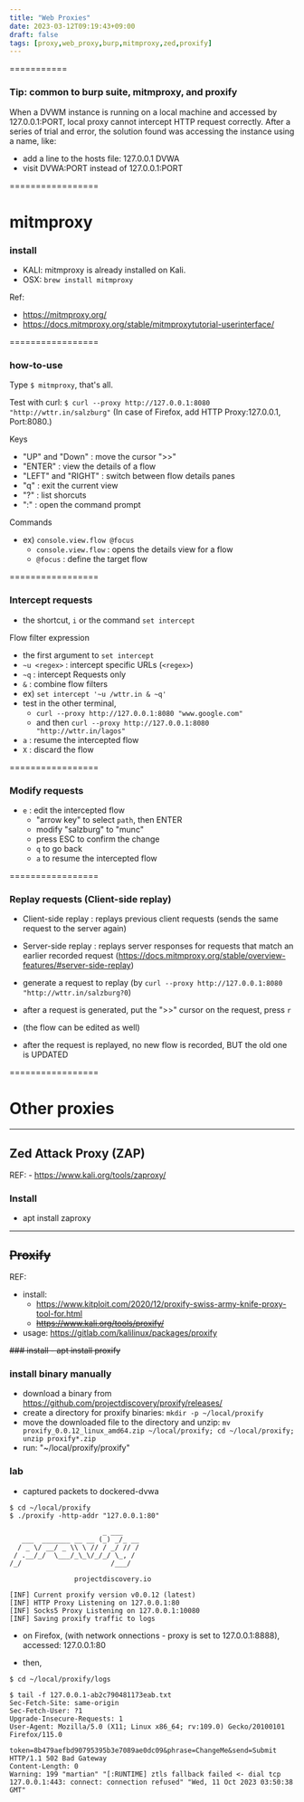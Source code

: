 ```yaml
---
title: "Web Proxies"
date: 2023-03-12T09:19:43+09:00
draft: false
tags: [proxy,web_proxy,burp,mitmproxy,zed,proxify]
---
```


===========
### Tip: common to burp suite, mitmproxy, and proxify

When a DVWM instance is running on a local machine and accessed by 127.0.0.1:PORT,
local proxy cannot intercept HTTP request correctly.
After a series of trial and error, the solution found was accessing the instance using a name, like:
- add a line to the hosts file: 127.0.0.1 DVWA
- visit DVWA:PORT instead of 127.0.0.1:PORT

=================
# mitmproxy

### install 

- KALI: mitmproxy is already installed on Kali.
- OSX: `brew install mitmproxy`

Ref: 
- https://mitmproxy.org/
- https://docs.mitmproxy.org/stable/mitmproxytutorial-userinterface/

=================
### how-to-use

Type `$ mitmproxy`, that's all. 

Test with curl: `$ curl --proxy http://127.0.0.1:8080 "http://wttr.in/salzburg"`
(In case of Firefox, add HTTP Proxy:127.0.0.1, Port:8080.)

Keys
- "UP" and "Down" : move the cursor ">>"
- "ENTER" : view the details of a flow
- "LEFT" and "RIGHT" : switch between flow details panes
- "q" : exit the current view
- "?" : list shorcuts
- ":" : open the command prompt

Commands
- ex) `console.view.flow @focus`
    - `console.view.flow` : opens the details view for a flow 
    - `@focus` : define the target flow

=================
### Intercept requests

- the shortcut, `i` or the command `set intercept`

Flow filter expression
- the first argument to `set intercept`
- `~u <regex>` : intercept specific URLs (`<regex>`)
- `~q` : intercept Requests only
- `&` : combine flow filters
- ex) `set intercept '~u /wttr.in & ~q'`
- test in the other terminal,
    - `curl --proxy http://127.0.0.1:8080 "www.google.com"`
    - and then `curl --proxy http://127.0.0.1:8080 "http://wttr.in/lagos"`
- `a` : resume the intercepted flow
- `X` : discard the flow 

=================
### Modify requests

- `e` : edit the intercepted flow
    - "arrow key" to select `path`, then ENTER 
    - modify "salzburg" to "munc"
    - press ESC to confirm the change
    - `q` to go back
    - `a` to resume the intercepted flow

=================
### Replay requests (Client-side replay)

- Client-side replay : replays previous client requests (sends the same request to the server again)
- Server-side replay : replays server responses for requests that match an earlier recorded request (https://docs.mitmproxy.org/stable/overview-features/#server-side-replay)

- generate a request to replay (by `curl --proxy http://127.0.0.1:8080 "http://wttr.in/salzburg?0`)
- after a request is generated, put the ">>" cursor on the request, press `r`
- (the flow can be edited as well)
- after the request is replayed, no new flow is recorded, BUT the old one is UPDATED

=================
# Other proxies

-----------------
## Zed Attack Proxy (ZAP)

REF:
    - https://www.kali.org/tools/zaproxy/

### Install
- apt install zaproxy 


-----------------
## <strike> Proxify </strike>
REF:
- install: 
    - https://www.kitploit.com/2020/12/proxify-swiss-army-knife-proxy-tool-for.html
    - <strike> https://www.kali.org/tools/proxify/ </strike>
- usage: https://gitlab.com/kalilinux/packages/proxify

<strike>
### install
- apt install proxify
</strike>

### install binary manually 
- download a binary from https://github.com/projectdiscovery/proxify/releases/
- create a directory for proxify binaries: `mkdir -p ~/local/proxify`
- move the downloaded file to the directory and unzip: `mv proxify_0.0.12_linux_amd64.zip ~/local/proxify; cd ~/local/proxify; unzip proxify*.zip`
- run: "~/local/proxify/proxify"

### lab
- captured packets to dockered-dvwa
```
$ cd ~/local/proxify
$ ./proxify -http-addr "127.0.0.1:80" 

                       _ ___    
   ___  _______ __ __ (_) _/_ __
  / _ \/ __/ _ \\ \ // / _/ // /
 / .__/_/  \___/_\_\/_/_/ \_, / 
/_/                      /___/

                projectdiscovery.io

[INF] Current proxify version v0.0.12 (latest)
[INF] HTTP Proxy Listening on 127.0.0.1:80
[INF] Socks5 Proxy Listening on 127.0.0.1:10080
[INF] Saving proxify traffic to logs
```

- on Firefox, (with network onnections - proxy is set to 127.0.0.1:8888), accessed: 127.0.0.1:80

- then, 
```
$ cd ~/local/proxify/logs

$ tail -f 127.0.0.1-ab2c790481173eab.txt 
Sec-Fetch-Site: same-origin
Sec-Fetch-User: ?1
Upgrade-Insecure-Requests: 1
User-Agent: Mozilla/5.0 (X11; Linux x86_64; rv:109.0) Gecko/20100101 Firefox/115.0

token=8b479aefbd90795395b3e7089ae0dc09&phrase=ChangeMe&send=Submit
HTTP/1.1 502 Bad Gateway
Content-Length: 0
Warning: 199 "martian" "[:RUNTIME] ztls fallback failed <- dial tcp 127.0.0.1:443: connect: connection refused" "Wed, 11 Oct 2023 03:50:38 GMT"
```